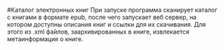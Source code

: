 #Каталог электронных книг
При запуске программа сканирует каталог с книгами в формате epub, после чего запускает веб сервер, 
на котором доступны описания книг и ссылки для их скачивания.
Для этого из .xml файлов, заархивированных в книге, извлекается метаинформация о книге.
